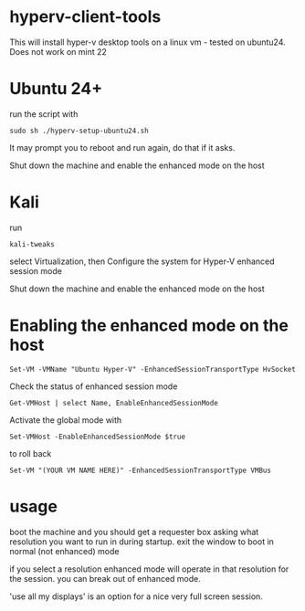 # hyperv-client-tools

This will install hyper-v desktop tools on a linux vm - tested on ubuntu24. Does not work on mint 22

# Ubuntu 24+

run the script with

    sudo sh ./hyperv-setup-ubuntu24.sh

It may prompt you to reboot and run again, do that if it asks. 

Shut down the machine and enable the enhanced mode on the host

# Kali

run 

    kali-tweaks

select Virtualization, then Configure the system for Hyper-V enhanced session mode

Shut down the machine and enable the enhanced mode on the host

# Enabling the enhanced mode on the host

    Set-VM -VMName "Ubuntu Hyper-V" -EnhancedSessionTransportType HvSocket

Check the status of enhanced session mode

    Get-VMHost | select Name, EnableEnhancedSessionMode

Activate the global mode with

    Set-VMHost -EnableEnhancedSessionMode $true

to roll back

    Set-VM "(YOUR VM NAME HERE)" -EnhancedSessionTransportType VMBus

# usage

boot the machine and you should get a requester box asking what resolution you want to run in during startup. exit the window to boot in normal (not enhanced) mode

if you select a resolution enhanced mode will operate in that resolution for the session. you can break out of enhanced mode. 

'use all my displays' is an option for a nice very full screen session. 
